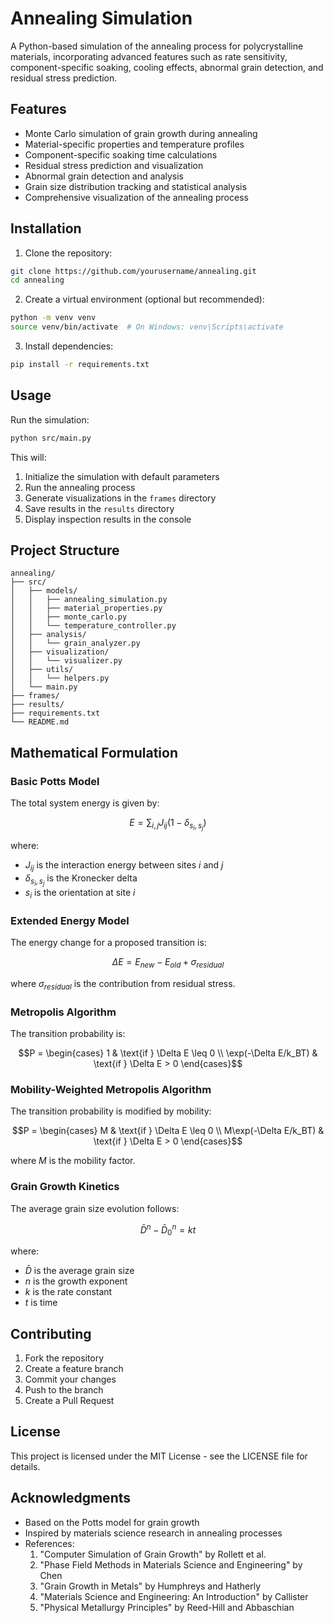 # Annealing Simulation

A Python-based simulation of the annealing process for polycrystalline materials, incorporating advanced features such as rate sensitivity, component-specific soaking, cooling effects, abnormal grain detection, and residual stress prediction.

## Features

- Monte Carlo simulation of grain growth during annealing
- Material-specific properties and temperature profiles
- Component-specific soaking time calculations
- Residual stress prediction and visualization
- Abnormal grain detection and analysis
- Grain size distribution tracking and statistical analysis
- Comprehensive visualization of the annealing process

## Installation

1. Clone the repository:
```bash
git clone https://github.com/yourusername/annealing.git
cd annealing
```

2. Create a virtual environment (optional but recommended):
```bash
python -m venv venv
source venv/bin/activate  # On Windows: venv\Scripts\activate
```

3. Install dependencies:
```bash
pip install -r requirements.txt
```

## Usage

Run the simulation:
```bash
python src/main.py
```

This will:
1. Initialize the simulation with default parameters
2. Run the annealing process
3. Generate visualizations in the `frames` directory
4. Save results in the `results` directory
5. Display inspection results in the console

## Project Structure

```
annealing/
├── src/
│   ├── models/
│   │   ├── annealing_simulation.py
│   │   ├── material_properties.py
│   │   ├── monte_carlo.py
│   │   └── temperature_controller.py
│   ├── analysis/
│   │   └── grain_analyzer.py
│   ├── visualization/
│   │   └── visualizer.py
│   ├── utils/
│   │   └── helpers.py
│   └── main.py
├── frames/
├── results/
├── requirements.txt
└── README.md
```

## Mathematical Formulation

### Basic Potts Model
The total system energy is given by:

$$E = \sum_{i,j} J_{ij}(1 - \delta_{s_i,s_j})$$

where:
- $J_{ij}$ is the interaction energy between sites $i$ and $j$
- $\delta_{s_i,s_j}$ is the Kronecker delta
- $s_i$ is the orientation at site $i$

### Extended Energy Model
The energy change for a proposed transition is:

$$\Delta E = E_{new} - E_{old} + \sigma_{residual}$$

where $\sigma_{residual}$ is the contribution from residual stress.

### Metropolis Algorithm
The transition probability is:

$$P = \begin{cases}
1 & \text{if } \Delta E \leq 0 \\
\exp(-\Delta E/k_BT) & \text{if } \Delta E > 0
\end{cases}$$

### Mobility-Weighted Metropolis Algorithm
The transition probability is modified by mobility:

$$P = \begin{cases}
M & \text{if } \Delta E \leq 0 \\
M\exp(-\Delta E/k_BT) & \text{if } \Delta E > 0
\end{cases}$$

where $M$ is the mobility factor.

### Grain Growth Kinetics
The average grain size evolution follows:

$$\bar{D}^n - \bar{D}_0^n = kt$$

where:
- $\bar{D}$ is the average grain size
- $n$ is the growth exponent
- $k$ is the rate constant
- $t$ is time

## Contributing

1. Fork the repository
2. Create a feature branch
3. Commit your changes
4. Push to the branch
5. Create a Pull Request

## License

This project is licensed under the MIT License - see the LICENSE file for details.

## Acknowledgments

- Based on the Potts model for grain growth
- Inspired by materials science research in annealing processes
- References:
  1. "Computer Simulation of Grain Growth" by Rollett et al.
  2. "Phase Field Methods in Materials Science and Engineering" by Chen
  3. "Grain Growth in Metals" by Humphreys and Hatherly
  4. "Materials Science and Engineering: An Introduction" by Callister
  5. "Physical Metallurgy Principles" by Reed-Hill and Abbaschian 